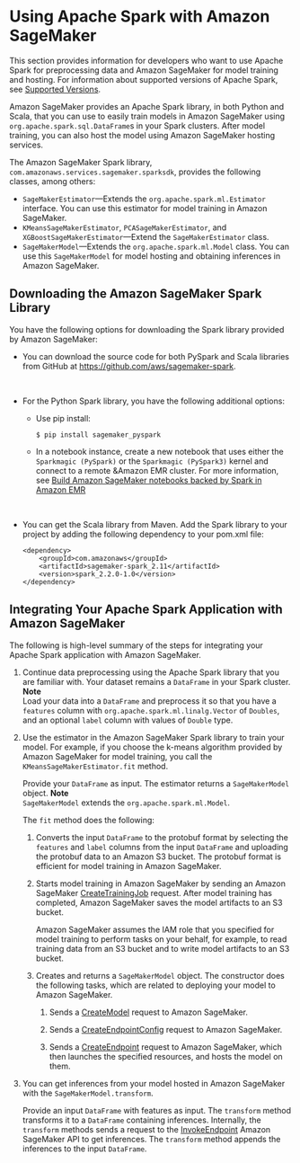 # Using Apache Spark with Amazon SageMaker<a name="apache-spark"></a>

This section provides information for developers who want to use Apache Spark for preprocessing data and Amazon SageMaker for model training and hosting\. For information about supported versions of Apache Spark, see [Supported Versions](supported-versions.md)\. 

Amazon SageMaker provides an Apache Spark library, in both Python and Scala, that you can use to easily train models in Amazon SageMaker using `org.apache.spark.sql.DataFrame`s in your Spark clusters\. After model training, you can also host the model using Amazon SageMaker hosting services\. 

The Amazon SageMaker Spark library, `com.amazonaws.services.sagemaker.sparksdk`, provides the following classes, among others:
+ `SageMakerEstimator`—Extends the `org.apache.spark.ml.Estimator` interface\. You can use this estimator for model training in Amazon SageMaker\.
+ `KMeansSageMakerEstimator`, `PCASageMakerEstimator`, and `XGBoostSageMakerEstimator`—Extend the `SageMakerEstimator` class\. 
+ `SageMakerModel`—Extends the `org.apache.spark.ml.Model` class\. You can use this `SageMakerModel` for model hosting and obtaining inferences in Amazon SageMaker\.

## Downloading the Amazon SageMaker Spark Library<a name="spark-sdk-download"></a>

You have the following options for downloading the Spark library provided by Amazon SageMaker:
+ You can download the source code for both PySpark and Scala libraries from GitHub at [https://github\.com/aws/sagemaker\-spark](https://github.com/aws/sagemaker-spark)\. 

   
+ For the Python Spark library, you have the following additional options:
  + Use pip install:

    ```
    $ pip install sagemaker_pyspark
    ```
  + In a notebook instance, create a new notebook that uses either the `Sparkmagic (PySpark)` or the `Sparkmagic (PySpark3)` kernel and connect to a remote &Amazon EMR cluster\. For more information, see [Build Amazon SageMaker notebooks backed by Spark in Amazon EMR](http://aws.amazon.com/blogs/machine-learning/build-amazon-sagemaker-notebooks-backed-by-spark-in-amazon-emr/)

     
+ You can get the Scala library from Maven\. Add the Spark library to your project by adding the following dependency to your pom\.xml file:

  ```
  <dependency>
      <groupId>com.amazonaws</groupId>
      <artifactId>sagemaker-spark_2.11</artifactId>
      <version>spark_2.2.0-1.0</version>
  </dependency>
  ```

## Integrating Your Apache Spark Application with Amazon SageMaker<a name="spark-sdk-common-process"></a>

The following is high\-level summary of the steps for integrating your Apache Spark application with Amazon SageMaker\.

1. Continue data preprocessing using the Apache Spark library that you are familiar with\. Your dataset remains a `DataFrame` in your Spark cluster\. 
**Note**  
Load your data into a `DataFrame` and preprocess it so that you have a `features` column with `org.apache.spark.ml.linalg.Vector` of `Doubles`, and an optional `label` column with values of `Double`​ type\.

1. Use the estimator in the Amazon SageMaker Spark library to train your model\. For example, if you choose the k\-means algorithm provided by Amazon SageMaker for model training, you call the `KMeansSageMakerEstimator.fit` method\. 

   Provide your `DataFrame` as input\. The estimator returns a `SageMakerModel` object\. 
**Note**  
`SageMakerModel` extends the `org.apache.spark.ml.Model`\.

   The `fit` method does the following: 

   1. Converts the input `DataFrame` to the protobuf format by selecting the `features` and `label` columns from the input `DataFrame` and uploading the protobuf data to an Amazon S3 bucket\. The protobuf format is efficient for model training in Amazon SageMaker\.

   1. Starts model training in Amazon SageMaker by sending an Amazon SageMaker [CreateTrainingJob](API_CreateTrainingJob.md) request\. After model training has completed, Amazon SageMaker saves the model artifacts to an S3 bucket\. 

      Amazon SageMaker assumes the IAM role that you specified for model training to perform tasks on your behalf, for example, to read training data from an S3 bucket and to write model artifacts to an S3 bucket\. 

   1. Creates and returns a `SageMakerModel` object\. The constructor does the following tasks, which are related to deploying your model to Amazon SageMaker\. 

      1. Sends a [CreateModel](API_CreateModel.md) request to Amazon SageMaker\. 

      1. Sends a [CreateEndpointConfig](API_CreateEndpointConfig.md) request to Amazon SageMaker\.

      1. Sends a [CreateEndpoint](API_CreateEndpoint.md) request to Amazon SageMaker, which then launches the specified resources, and hosts the model on them\. 

1. You can get inferences from your model hosted in Amazon SageMaker with the `SageMakerModel.transform`\. 

   Provide an input `DataFrame` with features as input\. The `transform` method transforms it to a `DataFrame` containing inferences\. Internally, the `transform` methods sends a request to the [InvokeEndpoint](API_runtime_InvokeEndpoint.md) Amazon SageMaker API to get inferences\. The `transform` method appends the inferences to the input `DataFrame`\.